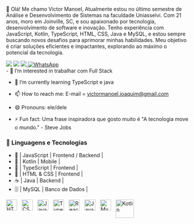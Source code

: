 👋 Olá! Me chamo Victor Manoel,
Atualmente estou no último semestre de Análise e Desenvolvimento de Sistemas na faculdade Uniasselvi. Com 21 anos, moro em Joinville, SC, e sou apaixonado por tecnologia, desenvolvimento de software e inovação.
Tenho experiência com JavaScript, Kotlin, TypeScript, HTML, CSS, Java e MySQL, e estou sempre buscando novos desafios para aprimorar minhas habilidades. Meu objetivo é criar soluções eficientes e impactantes, explorando ao máximo o potencial da tecnologia.

<div>
<a href="https://instagram.com/victorr__ssouza" target="_blank"><img src="https://img.shields.io/badge/-Instagram-%23E4405F?style=for-the-badge&logo=instagram&logoColor=white" target="_blank"></a>
<a href = "mailto:victormanoel.joaquim@gmail.com"><img src="https://img.shields.io/badge/-Gmail-%23333?style=for-the-badge&logo=gmail&logoColor=white" target="_blank"></a>
<a href="https://www.linkedin.com/in/www.linkedin.com/in/www.linkedin.com/in/victor-manoel-7b5058167" target="_blank"><img src="https://img.shields.io/badge/-LinkedIn-%230077B5?style=for-the-badge&logo=linkedin&logoColor=white" target="_blank">
<a href="https://wa.me/47991478348" target="_blank">
    <img 
        alt="WhatsApp" 
        title="Entre em contato pelo WhatsApp" 
        src="https://custom-icon-badges.demolab.com/badge/-WhatsApp-brightgreen?style=for-the-badge&logo=whatsapp&logoColor=white"
    />
</a>
</div>
- 👀 I’m interested in trabalhar com Full Stack

- 🌱 I’m currently learning TypeScript e java  

- 📫 How to reach me: E-mail = victormanoel.joaquim@gmail.com

- 😄 Pronouns: ele/dele 

- ⚡ Fun fact: Uma frase inspiradora que gosto muito é
"A tecnologia move o mundo." - Steve Jobs

### 🤖 Linguagens e Tecnologias


- 🚀 | JavaScript | Frontend / Backend |
- 💙 | Kotlin | Mobile | 
- 📜 | TypeScript | Frontend |
- 🎨 | HTML & CSS | Frontend | 
- ☕ | Java | Backend | 
- 🗄️ | MySQL | Banco de Dados | 

<img 
    align="left" 
    alt="HTML"
    title="HTML" 
    width="30px" 
    style="padding-right: 10px;" 
    src="https://cdn.jsdelivr.net/gh/devicons/devicon@latest/icons/html5/html5-original.svg" 
/>
<img 
    align="left" 
    alt="CSS" 
    title="CSS"
    width="30px" 
    style="padding-right: 10px;" 
    src="https://cdn.jsdelivr.net/gh/devicons/devicon@latest/icons/css3/css3-original.svg" 
/>
<img 
    align="left" 
    alt="JavaScript" 
    title="JavaScript"
    width="30px" 
    style="padding-right: 10px;" 
    src="https://cdn.jsdelivr.net/gh/devicons/devicon@latest/icons/javascript/javascript-original.svg" 
/>
<img 
    align="left" 
    alt="TypeScript"
    title="TypeScript" 
    width="30px" 
    style="padding-right: 10px;" 
    src="https://cdn.jsdelivr.net/gh/devicons/devicon@latest/icons/typescript/typescript-original.svg" 
/>
<img 
    align="left" 
    alt="React"
    title="React" 
    width="30px" 
    style="padding-right: 10px;" 
    src="https://cdn.jsdelivr.net/gh/devicons/devicon@latest/icons/react/react-original.svg" 
/>
<img 
    align="left" 
    alt="Java"
    title="Java" 
    width="30px" 
    style="padding-right: 10px;" 
    src="https://cdn.jsdelivr.net/gh/devicons/devicon@latest/icons/java/java-original.svg" 
/>
<img 
    align="left" 
    alt="MySQL"
    title="MySQL" 
    width="30px" 
    style="padding-right: 10px;" 
    src="https://cdn.jsdelivr.net/gh/devicons/devicon@latest/icons/mysql/mysql-original.svg" 
/>
<img 
    align="left" 
    alt="Kotlin"
    title="Kotlin" 
    width="50px" 
    style="padding-right: 50px;" 
    src="https://lumigo.io/wp-content/uploads/2019/07/Kotlin-MAIN-1024x593.png" 
/>



<!---
Victorsouza07/Victorsouza07 is a ✨ special ✨ repository because its `README.md` (this file) appears on your GitHub profile.
You can click the Preview link to take a look at your changes.
--->
